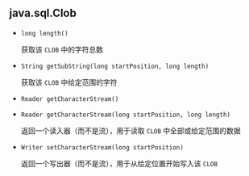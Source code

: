 ## java.sql.Clob

* `long length()`

  获取该 `CLOB` 中的字符总数

* `String getSubString(long startPosition, long length)`

  获取该 `CLOB` 中给定范围的字符

* `Reader getCharacterStream()`

* `Reader getCharacterStream(long startPosition, long length)`

  返回一个读入器（而不是流），用于读取 `CLOB` 中全部或给定范围的数据

* `Writer setCharacterStream(long startPosition)`

  返回一个写出器（而不是流），用于从给定位置开始写入该 `CLOB`

  